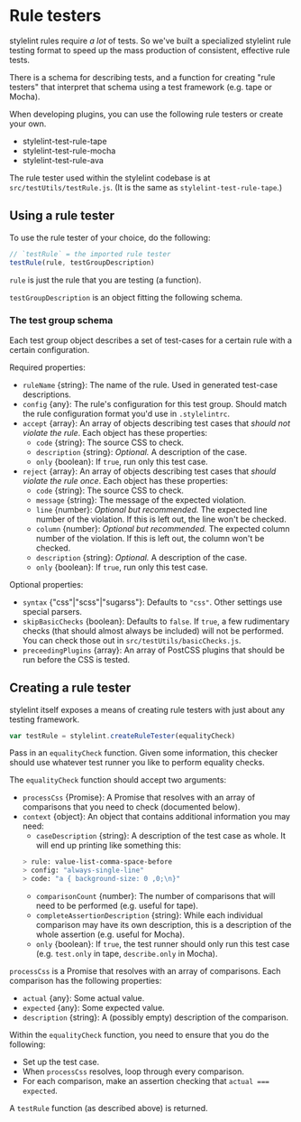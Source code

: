 # Rule testers

stylelint rules require *a lot* of tests. So we've built a specialized stylelint rule testing format to speed up the mass production of consistent, effective rule tests.

There is a schema for describing tests, and a function for creating "rule testers" that interpret that schema using a test framework (e.g. tape or Mocha).

When developing plugins, you can use the following rule testers or create your own.

- stylelint-test-rule-tape
- stylelint-test-rule-mocha
- stylelint-test-rule-ava

The rule tester used within the stylelint codebase is at `src/testUtils/testRule.js`. (It is the same as `stylelint-test-rule-tape`.)

## Using a rule tester

To use the rule tester of your choice, do the following:

```js
// `testRule` = the imported rule tester
testRule(rule, testGroupDescription)
```

`rule` is just the rule that you are testing (a function).

`testGroupDescription` is an object fitting the following schema.

### The test group schema

Each test group object describes a set of test-cases for a certain rule with a certain configuration.

Required properties:

- `ruleName` {string}: The name of the rule. Used in generated test-case descriptions.
- `config` {any}: The rule's configuration for this test group. Should match the rule configuration format you'd use in `.stylelintrc`.
- `accept` {array}: An array of objects describing test cases that *should not violate the rule*. Each object has these properties:
  - `code` {string}: The source CSS to check.
  - `description` {string}: *Optional.* A description of the case.
  - `only` {boolean}: If `true`, run only this test case.
- `reject` {array}: An array of objects describing test cases that *should violate the rule once*. Each object has these properties:
  - `code` {string}: The source CSS to check.
  - `message` {string}: The message of the expected violation.
  - `line` {number}: *Optional but recommended.* The expected line number of the violation. If this is left out, the line won't be checked.
  - `column` {number}: *Optional but recommended.* The expected column number of the violation. If this is left out, the column won't be checked.
  - `description` {string}: *Optional.* A description of the case.
  - `only` {boolean}: If `true`, run only this test case.

Optional properties:

- `syntax` {"css"|"scss"|"sugarss"}: Defaults to `"css"`. Other settings use special parsers.
- `skipBasicChecks` {boolean}: Defaults to `false`. If `true`, a few rudimentary checks (that should almost always be included) will not be performed. You can check those out in `src/testUtils/basicChecks.js`.
- `preceedingPlugins` {array}: An array of PostCSS plugins that should be run before the CSS is tested.

## Creating a rule tester

stylelint itself exposes a means of creating rule testers with just about any testing framework.

```js
var testRule = stylelint.createRuleTester(equalityCheck)
```

Pass in an `equalityCheck` function. Given some information, this checker should use whatever test runner you like to perform equality checks.

The `equalityCheck` function should accept two arguments:

- `processCss` {Promise}: A Promise that resolves with an array of comparisons that you need to check (documented below).
- `context` {object}: An object that contains additional information you may need:
  - `caseDescription` {string}: A description of the test case as  whole. It will end up printing like something this:
  ```bash
  > rule: value-list-comma-space-before
  > config: "always-single-line"
  > code: "a { background-size: 0 ,0;\n}"
  ```
  - `comparisonCount` {number}: The number of comparisons that will need to be performed (e.g. useful for tape).
  - `completeAssertionDescription` {string}: While each individual comparison may have its own description, this is a description of the whole assertion (e.g. useful for Mocha).
  - `only` {boolean}: If `true`, the test runner should only run this test case (e.g. `test.only` in tape, `describe.only` in Mocha).

`processCss` is a Promise that resolves with an array of comparisons. Each comparison has the following properties:

- `actual` {any}: Some actual value.
- `expected` {any}: Some expected value.
- `description` {string}: A (possibly empty) description of the comparison.

Within the `equalityCheck` function, you need to ensure that you do the following:

- Set up the test case.
- When `processCss` resolves, loop through every comparison.
- For each comparison, make an assertion checking that `actual === expected`.

A `testRule` function (as described above) is returned.
